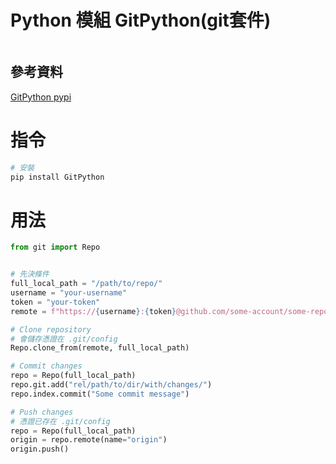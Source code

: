 # Python 模組 GitPython(git套件)

```
```

## 參考資料

[GitPython pypi](https://pypi.org/project/GitPython/)

# 指令

```bash
# 安裝
pip install GitPython
```

# 用法

```Python
from git import Repo


# 先決條件
full_local_path = "/path/to/repo/"
username = "your-username"
token = "your-token"
remote = f"https://{username}:{token}@github.com/some-account/some-repo.git"

# Clone repository
# 會儲存憑證在 .git/config
Repo.clone_from(remote, full_local_path)

# Commit changes
repo = Repo(full_local_path)
repo.git.add("rel/path/to/dir/with/changes/")
repo.index.commit("Some commit message")

# Push changes
# 憑證已存在 .git/config
repo = Repo(full_local_path)
origin = repo.remote(name="origin")
origin.push()
```
